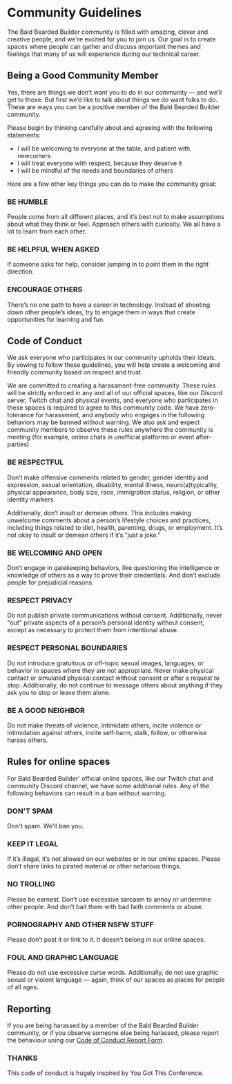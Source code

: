 # Community Guidelines

The Bald Bearded Builder community is filled with amazing, clever and creative people, and we're excited for you to join us. Our goal is to create spaces where people can gather and discuss important themes and feelings that many of us will experience during our technical career.

## Being a Good Community Member

Yes, there are things we don’t want you to do in our community — and we’ll get to those. But first we’d like to talk about things we do want folks to do. These are ways you can be a positive member of the Bald Bearded Builder community.

Please begin by thinking carefully about and agreeing with the following statements:

- I will be welcoming to everyone at the table, and patient with newcomers
- I will treat everyone with respect, because they deserve it
- I will be mindful of the needs and boundaries of others

Here are a few other key things you can do to make the community great:

### BE HUMBLE

People come from all different places, and it’s best not to make assumptions about what they think or feel. Approach others with curiosity. We all have a lot to learn from each other.

### BE HELPFUL WHEN ASKED

If someone asks for help, consider jumping in to point them in the right direction.

### ENCOURAGE OTHERS

There’s no one path to have a career in technology. Instead of shooting down other people’s ideas, try to engage them in ways that create opportunities for learning and fun.

## Code of Conduct

We ask everyone who participates in our community upholds their ideals. By vowing to follow these   guidelines, you will help create a welcoming and friendly community based on respect and trust.

We are committed to creating a harassment-free community. These rules will be strictly enforced in any and all of our official spaces, like our Discord server, Twitch chat and physical events, and everyone   who participates in these spaces is required to agree to this community code. We have zero-tolerance for harassment, and anybody who engages in the following behaviors may be banned without warning. We also ask and expect community members to observe these rules anywhere the community is meeting (for example, online chats in unofficial platforms or event after-parties).

### BE RESPECTFUL

Don’t make offensive comments related to gender, gender identity and expression, sexual orientation, disability, mental illness, neuro(a)typicality, physical appearance, body size, race, immigration status, religion, or other identity markers.

Additionally, don’t insult or demean others. This includes making unwelcome comments about a person’s lifestyle choices and practices, including things related to diet, health, parenting, drugs, or employment. It’s not okay to insult or demean others if it’s "just a joke."

### BE WELCOMING AND OPEN

Don’t engage in gatekeeping behaviors, like questioning the intelligence or knowledge of others as a way to prove their credentials. And don’t exclude people for prejudicial reasons.

### RESPECT PRIVACY

Do not publish private communications without consent. Additionally, never "out" private aspects of a person’s personal identity without consent, except as necessary to protect them from intentional abuse.

### RESPECT PERSONAL BOUNDARIES

Do not introduce gratuitous or off-topic sexual images, languages, or behavior in spaces where they are not appropriate. Never make physical contact or simulated physical contact without consent or after a request to stop. Additionally, do not continue to message others about anything if they ask you to stop or leave them alone.

### BE A GOOD NEIGHBOR

Do not make threats of violence, intimidate others, incite violence or intimidation against others, incite self-harm, stalk, follow, or otherwise harass others.

## Rules for online spaces

For Bald Bearded Builder' official online spaces, like our Twitch chat and community Discord channel, we have some additional rules. Any of the following behaviors can result in a ban without warning.

### DON'T SPAM

Don't spam. We'll ban you.

### KEEP IT LEGAL

If it’s illegal, it’s not allowed on our websites or in our online spaces. Please don’t share links to pirated material or other nefarious things.

### NO TROLLING

Please be earnest. Don’t use excessive sarcasm to annoy or undermine other people. And don’t bait them with bad faith comments or abuse.

### PORNOGRAPHY AND OTHER NSFW STUFF

Please don’t post it or link to it. It doesn’t belong in our online spaces.

### FOUL AND GRAPHIC LANGUAGE

Please do not use excessive curse words. Additionally, do not use graphic sexual or violent language — again, think of our spaces as places for people of all ages.

## Reporting

If you are being harassed by a member of the Bald Bearded Builder community, or if you observe someone else being harassed, please report the behaviour using our [Code of Conduct Report Form](https://baldbeardedbuilder.com/report/).

### THANKS

This code of conduct is hugely inspired by You Got This Conference.
